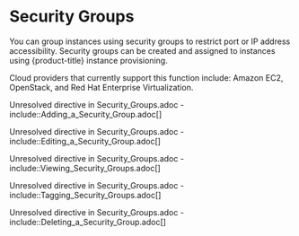 # Security Groups

You can group instances using security groups to restrict port or IP
address accessibility. Security groups can be created and assigned to
instances using {product-title} instance provisioning.

Cloud providers that currently support this function include: Amazon
EC2, OpenStack, and Red Hat Enterprise Virtualization.

Unresolved directive in Security\_Groups.adoc -
include::Adding\_a\_Security\_Group.adoc\[\]

Unresolved directive in Security\_Groups.adoc -
include::Editing\_a\_Security\_Group.adoc\[\]

Unresolved directive in Security\_Groups.adoc -
include::Viewing\_Security\_Groups.adoc\[\]

Unresolved directive in Security\_Groups.adoc -
include::Tagging\_Security\_Groups.adoc\[\]

Unresolved directive in Security\_Groups.adoc -
include::Deleting\_a\_Security\_Group.adoc\[\]
